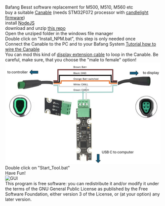 Bafang Besst software replacement for M500, M510, M560 etc  
buy a suitable [Canable](https://www.ebay.com/itm/156316405598) (needs STM32F072 processor with [candlelight firmware](https://github.com/candle-usb/candleLight_fw))  
install [NodeJS](https://nodejs.org/en/download/)  
download and unzip [this repo](https://github.com/stancecoke/bafang_canable_pro/archive/refs/heads/master.zip)  
Open the unziped folder in the windows file manager  
Double click on "Install_NPM.bat", this step is only needed once  
Connect the Canable to the PC and to your Bafang System [Tutorial how to wire the Canable](https://kaspars.net/blog/bafang-canbus)  
You can mod this kind of [display extension cable](https://aliexpress.com/item/1005005307730396.html) to loop in the Canable. Be careful, make sure, that you choose the "male to female" option!  
![UCAN_Wiring](UCAN_wiring.JPG)  
Double click on "Start_Tool.bat"  
Have Fun!  
![GUI](Screenshot.jpg)  
This program is free software: you can redistribute it and/or modify it under the terms of the GNU General Public License as published by the Free Software Foundation, either version 3 of the License, or (at your option) any later version.
